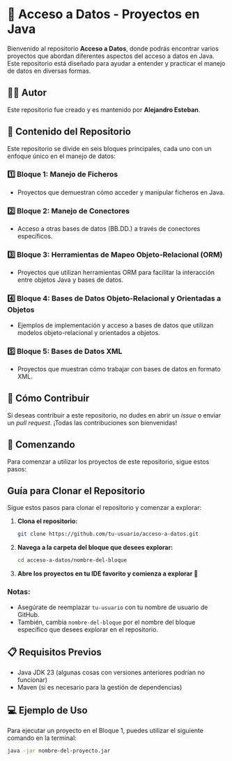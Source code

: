 # 📁 Acceso a Datos - Proyectos en Java

Bienvenido al repositorio **Acceso a Datos**, donde podrás encontrar varios proyectos que abordan diferentes aspectos del acceso a datos en Java. Este repositorio está diseñado para ayudar a entender y practicar el manejo de datos en diversas formas. 

## 👨‍💻 Autor
Este repositorio fue creado y es mantenido por **Alejandro Esteban**.

## 📂 Contenido del Repositorio

Este repositorio se divide en seis bloques principales, cada uno con un enfoque único en el manejo de datos:

### 1️⃣ Bloque 1: Manejo de Ficheros
- Proyectos que demuestran cómo acceder y manipular ficheros en Java.
  
### 2️⃣ Bloque 2: Manejo de Conectores
- Acceso a otras bases de datos (BB.DD.) a través de conectores específicos.
  
### 3️⃣ Bloque 3: Herramientas de Mapeo Objeto-Relacional (ORM)
- Proyectos que utilizan herramientas ORM para facilitar la interacción entre objetos Java y bases de datos.

### 4️⃣ Bloque 4: Bases de Datos Objeto-Relacional y Orientadas a Objetos
- Ejemplos de implementación y acceso a bases de datos que utilizan modelos objeto-relacional y orientados a objetos.

### 5️⃣ Bloque 5: Bases de Datos XML
- Proyectos que muestran cómo trabajar con bases de datos en formato XML.

## 📖 Cómo Contribuir
Si deseas contribuir a este repositorio, no dudes en abrir un *issue* o enviar un *pull request*. ¡Todas las contribuciones son bienvenidas!

## 🚀 Comenzando
Para comenzar a utilizar los proyectos de este repositorio, sigue estos pasos:

## Guía para Clonar el Repositorio

Sigue estos pasos para clonar el repositorio y comenzar a explorar:

1. **Clona el repositorio:**
   ```bash
   git clone https://github.com/tu-usuario/acceso-a-datos.git
    ```
2. **Navega a la carpeta del bloque que desees explorar:**
    ```bash
   cd acceso-a-datos/nombre-del-bloque
   ```
3. **Abre los proyectos en tu IDE favorito y comienza a explorar 🎉**
    
### Notas:
- Asegúrate de reemplazar `tu-usuario` con tu nombre de usuario de GitHub.
- También, cambia `nombre-del-bloque` por el nombre del bloque específico que desees explorar en el repositorio.

## 📋 Requisitos Previos
- Java JDK 23 (algunas cosas con versiones anteriores podrían no funcionar)
- Maven (si es necesario para la gestión de dependencias)

## 💻 Ejemplo de Uso
Para ejecutar un proyecto en el Bloque 1, puedes utilizar el siguiente comando en la terminal:
```bash
java -jar nombre-del-proyecto.jar
```



